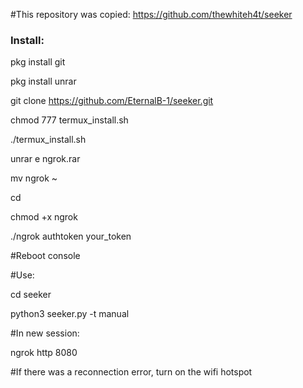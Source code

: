 #This repository was copied: https://github.com/thewhiteh4t/seeker

<h3>Install:</h3>

pkg install git

pkg install unrar

git clone https://github.com/EternalB-1/seeker.git

chmod 777 termux_install.sh

./termux_install.sh

unrar e ngrok.rar

mv ngrok ~

cd

chmod +x ngrok

./ngrok authtoken your_token

#Reboot console

#Use:

cd seeker

python3 seeker.py -t manual

#In new session:

ngrok http 8080

#If there was a reconnection error, turn on the wifi hotspot
